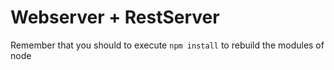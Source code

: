 # Webserver + RestServer

Remember that you should to execute ``` npm install ``` to rebuild the modules of node